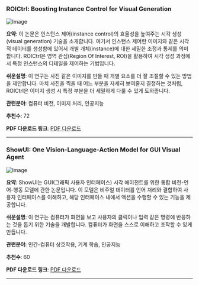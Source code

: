 ### ROICtrl: Boosting Instance Control for Visual Generation

![Image](https://cdn-thumbnails.huggingface.co/social-thumbnails/papers/2411.17949.png)

**요약**: 이 논문은 인스턴스 제어(instance control)의 효율성을 높여주는 시각 생성(visual generation) 기술을 소개합니다. 여기서 인스턴스 제어란 이미지와 같은 시각적 데이터를 생성함에 있어서 개별 개체(instance)에 대한 세밀한 조정과 통제를 의미합니다. ROICtrl은 영역 관심(Region Of Interest, ROI)을 활용하여 시각 생성 과정에서 특정 인스턴스의 디테일을 제어하는 기법입니다.

**쉬운설명**: 이 연구는 사진 같은 이미지를 만들 때 개별 요소를 더 잘 조절할 수 있는 방법을 제안합니다. 마치 사진을 찍을 때 어느 부분을 자세히 보여줄지 결정하는 것처럼, ROICtrl은 이미지 생성 시 특정 부분을 더 세밀하게 다룰 수 있게 도와줍니다.

**관련분야**: 컴퓨터 비전, 이미지 처리, 인공지능

**추천수**: 72

**PDF 다운로드 링크**: [PDF 다운로드](https://huggingface.co/papers/2411.17949)

---

### ShowUI: One Vision-Language-Action Model for GUI Visual Agent

![Image](https://cdn-thumbnails.huggingface.co/social-thumbnails/papers/2411.17465.png)

**요약**: ShowUI는 GUI(그래픽 사용자 인터페이스) 시각 에이전트를 위한 통합 비전-언어-행동 모델에 관한 논문입니다. 이 모델은 비주얼 데이터를 언어 처리와 결합하여 사용자 인터페이스를 이해하고, 해당 인터페이스 내에서 액션을 수행할 수 있는 기능을 제공합니다.

**쉬운설명**: 이 연구는 컴퓨터가 화면을 보고 사용자의 클릭이나 입력 같은 명령에 반응하는 것을 돕기 위한 기술을 개발합니다. 컴퓨터가 화면을 스스로 이해하고 조작할 수 있게 만듭니다.

**관련분야**: 인간-컴퓨터 상호작용, 기계 학습, 인공지능

**추천수**: 60

**PDF 다운로드 링크**: [PDF 다운로드](https://huggingface.co/papers/2411.17465)

---
